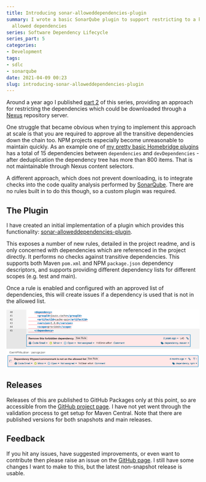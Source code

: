 ```yaml
---
title: Introducing sonar-alloweddependencies-plugin
summary: I wrote a basic SonarQube plugin to support restricting to a known set of
  allowed dependencies
series: Software Dependency Lifecycle
series_part: 5
categories:
- Development
tags:
- sdlc
- sonarqube
date: 2021-04-09 00:23
slug: introducing-sonar-alloweddependencies-plugin
---
```

Around a year ago I published [part 2][nexus-post] of this series, providing an approach for restricting the dependencies which could be downloaded through a [Nexus][nexus] repository server. 

One struggle that became obvious when trying to implement this approach at scale is that you are required to approve all the transitive dependencies down the chain too. NPM projects especially become unreasonable to maintain quickly. As an example one of [my pretty basic Homebridge plugins][homebridge-ebeco] has a total of 15 dependencies between `dependencies` and `devDependencies` - after deduplication the dependency tree has more than 800 items. That is not maintainable through Nexus content selectors.

A different approach, which does not prevent downloading, is to integrate checks into the code quality analysis performed by [SonarQube][sonarqube]. There are no rules built in to do this though, so a custom plugin was required. 

<!--more-->

## The Plugin

I have created an initial implementation of a plugin which provides this functionality: [sonar-alloweddependencies-plugin][plugin-github].

This exposes a number of new rules, detailed in the project readme, and is only concerned with dependencies which are referenced in the project directly. It performs no checks against transitive dependencies. This supports both Maven `pom.xml` and NPM `package.json` dependency descriptors, and supports providing different dependency lists for different scopes (e.g. test and main). 

Once a rule is enabled and configured with an approved list of dependencies, this will create issues if a dependency is used that is not in the allowed list. 

![Example Maven Violations][maven-violations-image]
![Example NPM Violations][npm-violations-image]




## Releases 

Releases of this are published to GitHub Packages only at this point, so are accessible from the [GitHub project page][plugin-github]. I have not yet went through the validation process to get setup for Maven Central. Note that there are published versions for both snapshots and main releases. 

## Feedback

If you hit any issues, have suggested improvements, or even want to contribute then please raise an issue on the [GitHub page][plugin-github]. I still have some changes I want to make to this, but the latest non-snapshot release is usable. 

[nexus-post]: /2020/03/12/restricting-software-libraries-in-nexus/ "Restricting Software Libraries in Nexus"

[nexus]: https://www.sonatype.com/nexus-repository-oss "Nexus Repository OSS - Software Component Management - Sonatype"

[sonarqube]: https://www.sonarqube.org " Code Quality and Code Security - SonarQube"

[plugin-github]: https://github.com/dhutchison/sonar-alloweddependencies-plugin "dhutchison/sonar-alloweddependencies-plugin: Sonarqube plugin for comparing declared dependencies against an approved list"

[homebridge-ebeco]: https://github.com/dhutchison/homebridge-ebeco "dhutchison/homebridge-ebeco: Homebridge plugin for Ebeco Thermostats"

[maven-violations-image]: /images/sonarqube_plugin/maven-violation.png "Example of a violation for a maven pom"
[npm-violations-image]: /images/sonarqube_plugin/npm-violation.png "Example of a violation for an NPM package.json"
